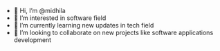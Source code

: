 - 👋 Hi, I’m @midhila
- 👀 I’m interested in software field
- 🌱 I’m currently learning new updates in tech field
- 💞️ I’m looking to collaborate on new projects like software applications development

<!---
midhila97/midhila97 is a ✨ special ✨ repository because its `README.md` (this file) appears on your GitHub profile.
You can click the Preview link to take a look at your changes.
--->
